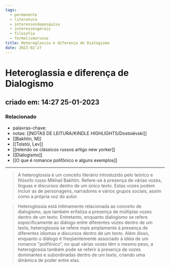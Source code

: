 ```yaml
---
tags:
  - permanente
  - literatura
  - interessesdepesquisa
  - interessesgerais
  - filosofia
  - formalismorusso
title: Heteroglassia e diferença de Dialogismo
date: 2023-02-27
---
```


# Heteroglassia e diferença de Dialogismo

## criado em: 14:27 25-01-2023

### Relacionado

- palavras-chave: 
- notas: [[NOTAS DE LEITURA/KINDLE HIGHLIGHTS/Dostoiévski]]
- [[Bakhtin, M]]
- [[Tolstói, Lev]]
- [[relendo os clássicos russos artigo new yorker]]
- [[Dialogismo]]
- [[O que é romance polifônico e alguns exemplos]]
---

>A heteroglossia é um conceito literário introduzido pelo teórico e filósofo russo Mikhail Bakhtin. Refere-se à presença de várias vozes, línguas e discursos dentro de um único texto. Estas vozes podem incluir as de personagens, narradores e vários grupos sociais, assim como a própria voz do autor.

>Heteroglossia está intimamente relacionada ao conceito de dialogismo, que também enfatiza a presença de múltiplas vozes dentro de um texto. Entretanto, enquanto dialogismo se refere especificamente ao diálogo entre diferentes vozes dentro de um texto, heteroglossia se refere mais amplamente à presença de diferentes idiomas e discursos dentro de um texto. Além disso, enquanto o diálogo é freqüentemente associado à idéia de um romance "polifônico", no qual várias vozes têm o mesmo peso, a heteroglossia também pode se referir à presença de vozes dominantes e subordinadas dentro de um texto, criando uma dinâmica de poder entre elas.
